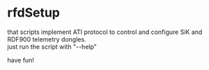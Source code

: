 # rfdSetup
   
that scripts implement ATI protocol to control and configure SiK and RDF900 telemetry dongles.  
just run the script with "--help"

have fun!
